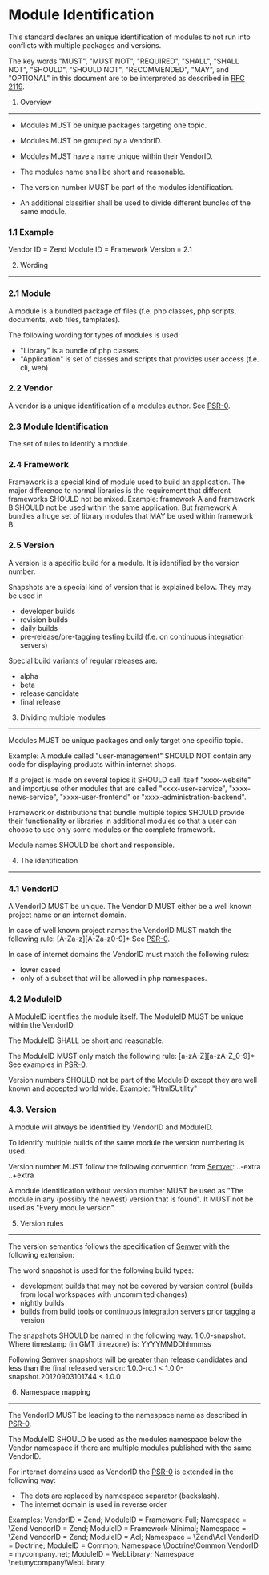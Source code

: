 Module Identification
=====================

This standard declares an unique identification of modules to not run into
conflicts with multiple packages and versions.

The key words "MUST", "MUST NOT", "REQUIRED", "SHALL", "SHALL NOT", "SHOULD",
"SHOULD NOT", "RECOMMENDED", "MAY", and "OPTIONAL" in this document are to be
interpreted as described in [RFC 2119][].

[RFC 2119]: http://www.ietf.org/rfc/rfc2119.txt
[PSR-0]: https://github.com/php-fig/fig-standards/blob/master/accepted/PSR-0.md
[Semver]: http://semver.org/

1. Overview
-----------

- Modules MUST be unique packages targeting one topic.

- Modules MUST be grouped by a VendorID.

- Modules MUST have a name unique within their VendorID.

- The modules name shall be short and reasonable.

- The version number MUST be part of the modules identification.

- An additional classifier shall be used to divide different bundles of the
  same module.

### 1.1 Example

Vendor ID = Zend
Module ID = Framework
Version = 2.1


2. Wording
----------

### 2.1 Module

A module is a bundled package of files (f.e. php classes, php scripts, documents, web files,
templates).

The following wording for types of modules is used:
- "Library" is a bundle of php classes.
- "Application" is set of classes and scripts that provides user access (f.e. cli, web)

### 2.2 Vendor

A vendor is a  unique identification of a modules author. See [PSR-0][].

### 2.3 Module Identification

The set of rules to identify a module.

### 2.4 Framework

Framework is a special kind of module used to build an application. The major difference
to normal libraries is the requirement that different frameworks SHOULD not be mixed. Example:
framework A and framework B SHOULD not be used within the same application. But framework A
bundles a huge set of library modules that MAY be used within framework B.

### 2.5 Version

A version is a specific build for a module. It is identified by the version number.

Snapshots are a special kind of version that is explained below. They may be used in
- developer builds
- revision builds
- daily builds
- pre-release/pre-tagging testing build (f.e. on continuous integration servers)

Special build variants of regular releases are:
- alpha
- beta
- release candidate
- final release


3. Dividing multiple modules
----------------------------

Modules MUST be unique packages and only target one specific topic.

Example: A module called "user-management" SHOULD NOT contain any code for displaying products
within internet shops.

If a project is made on several topics it SHOULD call itself "xxxx-website" and
import/use other modules that are called "xxxx-user-service", "xxxx-news-service",
"xxxx-user-frontend" or "xxxx-administration-backend".

Framework or distributions that bundle multiple topics SHOULD provide their functionality
or libraries in additional modules so that a user can choose to use only some modules or
the complete framework.

Module names SHOULD be short and responsible.


4. The identification
---------------------

### 4.1 VendorID

A VendorID MUST be unique. The VendorID MUST either be a well known project name or
an internet domain.

In case of well known project names the VendorID MUST match the following rule:
[A-Za-z][A-Za-z0-9]*
See [PSR-0][].

In case of internet domains the VendorID must match the following rules:
- lower cased
- only of a subset that will be allowed in php namespaces.

### 4.2 ModuleID

A ModuleID identifies the module itself. The ModuleID MUST be unique within the
VendorID.

The ModuleID SHALL be short and reasonable.

The ModuleID MUST only match the following rule:
[a-zA-Z][a-zA-Z_0-9]*
See examples in [PSR-0][].

Version numbers SHOULD not be part of the ModuleID except they are well known and accepted
world wide. Example: "Html5Utility"


### 4.3. Version

A module will always be identified by VendorID and ModuleID.

To identify multiple builds of the same module the version numbering is used.

Version number MUST follow the following convention from [Semver][]:
<major>.<minor>.<fixlevel>-extra
<major>.<minor>.<fixlevel>+extra

A module identification without version number MUST be used as "The module in any
(possibly the newest) version that is found". It MUST not be used as "Every module
version".


5. Version rules
----------------

The version semantics follows the specification of [Semver][] with the following
extension:

The word snapshot is used for the following build types:

- development builds that may not be covered by version control (builds from local workspaces
  with uncommited changes)
- nightly builds
- builds from build tools or continuous integration servers prior tagging a version

The snapshots SHOULD be named in the following way:
    1.0.0-snapshot.<timestamp>
Where timestamp (in GMT timezone) is:
    YYYYMMDDhhmmss

Following [Semver][] snapshots will be greater than release candidates and less than the
final released version: 1.0.0-rc.1 < 1.0.0-snapshot.20120903101744 < 1.0.0


6. Namespace mapping
--------------------

The VendorID MUST be leading to the namespace name as described in [PSR-0][].

The ModuleID SHOULD be used as the modules namespace below the Vendor namespace if
there are multiple modules published with the same VendorID.

For internet domains used as VendorID the [PSR-0][] is extended in the following
way:
- The dots are replaced by namespace separator (backslash).
- The internet domain is used in reverse order

Examples:
    VendorID = Zend; ModuleID = Framework-Full; Namespace = \Zend
    VendorID = Zend; ModuleID = Framework-Minimal; Namespace = \Zend
    VendorID = Zend; ModuleID = Acl; Namespace = \Zend\Acl
    VendorID = Doctrine; ModuleID = Common; Namespace \Doctrine\Common
    VendorID = mycompany.net; ModuleID = WebLibrary; Namespace \net\mycompany\WebLibrary


    
